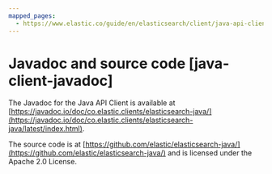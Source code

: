 ```yaml
---
mapped_pages:
  - https://www.elastic.co/guide/en/elasticsearch/client/java-api-client/current/java-client-javadoc.html
---
```


# Javadoc and source code [java-client-javadoc]

The Javadoc for the Java API Client is available at [https://javadoc.io/doc/co.elastic.clients/elasticsearch-java/](https://javadoc.io/doc/co.elastic.clients/elasticsearch-java/latest/index.html).

The source code is at [https://github.com/elastic/elasticsearch-java/](https://github.com/elastic/elasticsearch-java/) and is licensed under the Apache 2.0 License.

